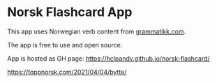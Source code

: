 # Norsk Flashcard App

This app uses Norwegian verb content from [grammatikk.com](https://grammatikk.com/).

The app is free to use and open source.

App is hosted as GH page: https://hclpandv.github.io/norsk-flashcard/


https://toppnorsk.com/2021/04/04/bytte/